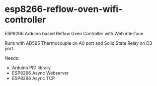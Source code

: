 # esp8266-reflow-oven-wifi-controller

ESP8266 Arduino based Reflow Oven Controller with Web interface

Runs with AD595 Thermocouple on A0 port and Solid State Relay on D3 port. 

Needs: 
* Arduino PID library
* ESP8266 Async Webserver
* ESP8266 Async TCP



